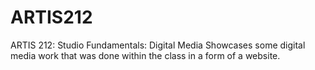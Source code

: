 # ARTIS212
ARTIS 212: Studio Fundamentals: Digital Media
Showcases some digital media work that was done within the class in a form of a website.
